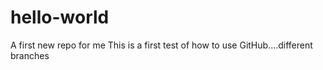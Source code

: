 # hello-world
A first new repo for me
This is a first test of how to use GitHub....different branches
